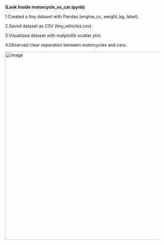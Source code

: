 **(Look Inside motorcycle_vs_car.ipynb)**

1.Created a tiny dataset with Pandas (engine_cc, weight_kg, label).

2.Saved dataset as CSV (tiny_vehicles.csv).

3.Visualized dataset with matplotlib scatter plot.

4.Observed clear separation between motorcycles and cars.



<img width="914" height="615" alt="image" src="https://github.com/user-attachments/assets/bd70ea1a-6d21-4250-9874-d216a5e4b066" />


